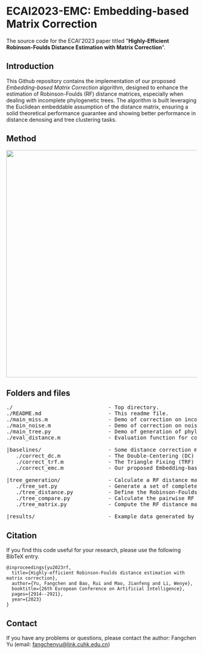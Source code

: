 # **ECAI2023-EMC**: **E**mbedding-based **M**atrix **C**orrection
The source code for the ECAI'2023 paper titled "**Highly-Efficient Robinson-Foulds Distance Estimation with Matrix Correction**".

## Introduction

This Github repository contains the implementation of our proposed *Embedding-based Matrix Correction* algorithm, designed to enhance the estimation of Robinson-Foulds (RF) distance matrices, especially when dealing with incomplete phylogenetic trees. The algorithm is built leveraging the Euclidean embeddable assumption of the distance matrix, ensuring a solid theoretical performance guarantee and showing better performance in distance denosing and tree clustering tasks.

## Method

<p align="center">
    <img src="./fig/ECAI_poster.png" width="600">
</p>

## Folders and files

<pre>
./                              - Top directory.
./README.md                     - This readme file.
./main_miss.m                   - Demo of correction on incomplete trees.
./main_noise.m                  - Demo of correction on noisy tree distance.
./main_tree.py                  - Demo of generation of phylogenetic trees and corresponding RF distance matrices.
./eval_distance.m               - Evaluation function for corrected distance matrices. 

|baselines/                     - Some distance correction methods.
   ./correct_dc.m               - The Double-Centering (DC) algorithm.
   ./correct_trf.m              - The Triangle Fixing (TRF) algorithm.
   ./correct_emc.m              - Our proposed Embedding-based Matrix Correction (EMD) algorithm.

|tree_generation/               - Calculate a RF distance matrix on generated incomplete trees.
   ./tree_set.py                - Generate a set of complete trees or incomplete trees.
   ./tree_distance.py           - Define the Robinson-Foulds (RF) distance.
   ./tree_compare.py            - Calculate the pairwise RF distance.
   ./tree_matrix.py             - Compute the RF distance matrix.

|results/                       - Example data generated by main_tree.py, used in main_miss.m and main_noise.m.
</pre>


## Citation

If you find this code useful for your research, please use the following BibTeX entry.

```
@inproceedings{yu2023rf,
  title={Highly-efficient Robinson-Foulds distance estimation with matrix correction},
  author={Yu, Fangchen and Bao, Rui and Mao, Jianfeng and Li, Wenye},
  booktitle={26th European Conference on Artificial Intelligence},
  pages={2914--2921},
  year={2023}
}
```

## Contact

If you have any problems or questions, please contact the author: Fangchen Yu (email: fangchenyu@link.cuhk.edu.cn)
